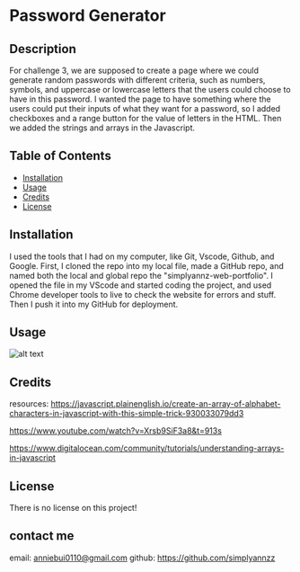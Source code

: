 # Password Generator
## Description
For challenge 3, we are supposed to create a page where we could generate random passwords with different criteria, such as numbers, symbols, and uppercase or lowercase letters that the users could choose to have in this password. I wanted the page to have something where the users could put their inputs of what they want for a password, so I added checkboxes and a range button for the value of letters in the HTML. Then we added the strings and arrays in the Javascript.

## Table of Contents

- [Installation](#installation)
- [Usage](#usage)
- [Credits](#credits)
- [License](#license)

## Installation

I used the tools that I had on my computer, like Git, Vscode, Github, and Google. First, I cloned the repo into my local file, made a GitHub repo, and named both the local and global repo the "simplyannz-web-portfolio". I opened the file in my VScode and started coding the project, and used Chrome developer tools to live to check the website for errors and stuff. Then I push it into my GitHub for deployment.

## Usage

![alt text](./assets/pw.png)


## Credits

resources:
https://javascript.plainenglish.io/create-an-array-of-alphabet-characters-in-javascript-with-this-simple-trick-930033079dd3

https://www.youtube.com/watch?v=Xrsb9SiF3a8&t=913s

https://www.digitalocean.com/community/tutorials/understanding-arrays-in-javascript

## License

There is no license on this project!

## contact me

email: anniebui0110@gmail.com
github: https://github.com/simplyannzz
